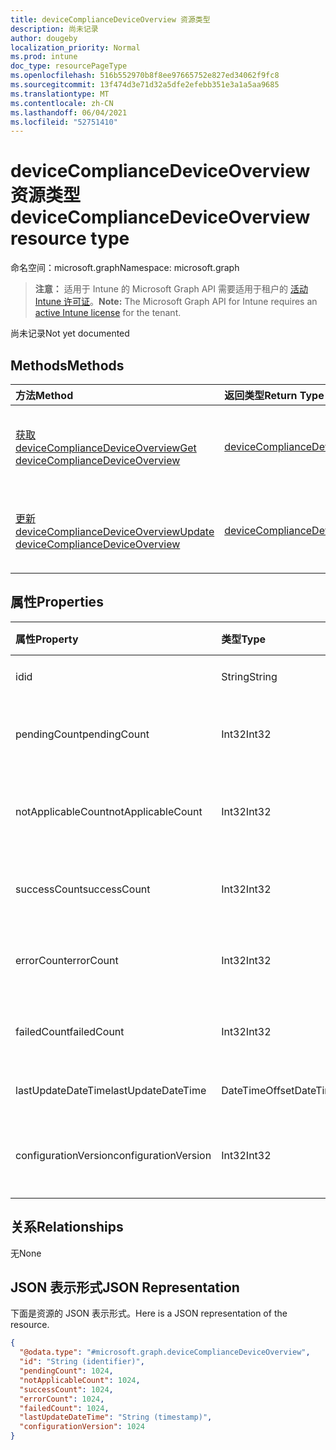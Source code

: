 ```yaml
---
title: deviceComplianceDeviceOverview 资源类型
description: 尚未记录
author: dougeby
localization_priority: Normal
ms.prod: intune
doc_type: resourcePageType
ms.openlocfilehash: 516b552970b8f8ee97665752e827ed34062f9fc8
ms.sourcegitcommit: 13f474d3e71d32a5dfe2efebb351e3a1a5aa9685
ms.translationtype: MT
ms.contentlocale: zh-CN
ms.lasthandoff: 06/04/2021
ms.locfileid: "52751410"
---
```

# <a name="devicecompliancedeviceoverview-resource-type"></a><span data-ttu-id="05f4a-103">deviceComplianceDeviceOverview 资源类型</span><span class="sxs-lookup"><span data-stu-id="05f4a-103">deviceComplianceDeviceOverview resource type</span></span>

<span data-ttu-id="05f4a-104">命名空间：microsoft.graph</span><span class="sxs-lookup"><span data-stu-id="05f4a-104">Namespace: microsoft.graph</span></span>

> <span data-ttu-id="05f4a-105">**注意：** 适用于 Intune 的 Microsoft Graph API 需要适用于租户的 [活动 Intune 许可证](https://go.microsoft.com/fwlink/?linkid=839381)。</span><span class="sxs-lookup"><span data-stu-id="05f4a-105">**Note:** The Microsoft Graph API for Intune requires an [active Intune license](https://go.microsoft.com/fwlink/?linkid=839381) for the tenant.</span></span>

<span data-ttu-id="05f4a-106">尚未记录</span><span class="sxs-lookup"><span data-stu-id="05f4a-106">Not yet documented</span></span>

## <a name="methods"></a><span data-ttu-id="05f4a-107">Methods</span><span class="sxs-lookup"><span data-stu-id="05f4a-107">Methods</span></span>
|<span data-ttu-id="05f4a-108">方法</span><span class="sxs-lookup"><span data-stu-id="05f4a-108">Method</span></span>|<span data-ttu-id="05f4a-109">返回类型</span><span class="sxs-lookup"><span data-stu-id="05f4a-109">Return Type</span></span>|<span data-ttu-id="05f4a-110">Description</span><span class="sxs-lookup"><span data-stu-id="05f4a-110">Description</span></span>|
|:---|:---|:---|
|[<span data-ttu-id="05f4a-111">获取 deviceComplianceDeviceOverview</span><span class="sxs-lookup"><span data-stu-id="05f4a-111">Get deviceComplianceDeviceOverview</span></span>](../api/intune-deviceconfig-devicecompliancedeviceoverview-get.md)|[<span data-ttu-id="05f4a-112">deviceComplianceDeviceOverview</span><span class="sxs-lookup"><span data-stu-id="05f4a-112">deviceComplianceDeviceOverview</span></span>](../resources/intune-deviceconfig-devicecompliancedeviceoverview.md)|<span data-ttu-id="05f4a-113">读取 [deviceComplianceDeviceOverview](../resources/intune-deviceconfig-devicecompliancedeviceoverview.md) 对象的属性和关系。</span><span class="sxs-lookup"><span data-stu-id="05f4a-113">Read properties and relationships of the [deviceComplianceDeviceOverview](../resources/intune-deviceconfig-devicecompliancedeviceoverview.md) object.</span></span>|
|[<span data-ttu-id="05f4a-114">更新 deviceComplianceDeviceOverview</span><span class="sxs-lookup"><span data-stu-id="05f4a-114">Update deviceComplianceDeviceOverview</span></span>](../api/intune-deviceconfig-devicecompliancedeviceoverview-update.md)|[<span data-ttu-id="05f4a-115">deviceComplianceDeviceOverview</span><span class="sxs-lookup"><span data-stu-id="05f4a-115">deviceComplianceDeviceOverview</span></span>](../resources/intune-deviceconfig-devicecompliancedeviceoverview.md)|<span data-ttu-id="05f4a-116">更新 [deviceComplianceDeviceOverview](../resources/intune-deviceconfig-devicecompliancedeviceoverview.md) 对象的属性。</span><span class="sxs-lookup"><span data-stu-id="05f4a-116">Update the properties of a [deviceComplianceDeviceOverview](../resources/intune-deviceconfig-devicecompliancedeviceoverview.md) object.</span></span>|

## <a name="properties"></a><span data-ttu-id="05f4a-117">属性</span><span class="sxs-lookup"><span data-stu-id="05f4a-117">Properties</span></span>
|<span data-ttu-id="05f4a-118">属性</span><span class="sxs-lookup"><span data-stu-id="05f4a-118">Property</span></span>|<span data-ttu-id="05f4a-119">类型</span><span class="sxs-lookup"><span data-stu-id="05f4a-119">Type</span></span>|<span data-ttu-id="05f4a-120">说明</span><span class="sxs-lookup"><span data-stu-id="05f4a-120">Description</span></span>|
|:---|:---|:---|
|<span data-ttu-id="05f4a-121">id</span><span class="sxs-lookup"><span data-stu-id="05f4a-121">id</span></span>|<span data-ttu-id="05f4a-122">String</span><span class="sxs-lookup"><span data-stu-id="05f4a-122">String</span></span>|<span data-ttu-id="05f4a-123">实体的键。</span><span class="sxs-lookup"><span data-stu-id="05f4a-123">Key of the entity.</span></span>|
|<span data-ttu-id="05f4a-124">pendingCount</span><span class="sxs-lookup"><span data-stu-id="05f4a-124">pendingCount</span></span>|<span data-ttu-id="05f4a-125">Int32</span><span class="sxs-lookup"><span data-stu-id="05f4a-125">Int32</span></span>|<span data-ttu-id="05f4a-126">挂起设备的数量</span><span class="sxs-lookup"><span data-stu-id="05f4a-126">Number of pending devices</span></span>|
|<span data-ttu-id="05f4a-127">notApplicableCount</span><span class="sxs-lookup"><span data-stu-id="05f4a-127">notApplicableCount</span></span>|<span data-ttu-id="05f4a-128">Int32</span><span class="sxs-lookup"><span data-stu-id="05f4a-128">Int32</span></span>|<span data-ttu-id="05f4a-129">不适用设备的数量</span><span class="sxs-lookup"><span data-stu-id="05f4a-129">Number of not applicable devices</span></span>|
|<span data-ttu-id="05f4a-130">successCount</span><span class="sxs-lookup"><span data-stu-id="05f4a-130">successCount</span></span>|<span data-ttu-id="05f4a-131">Int32</span><span class="sxs-lookup"><span data-stu-id="05f4a-131">Int32</span></span>|<span data-ttu-id="05f4a-132">成功设备的数量</span><span class="sxs-lookup"><span data-stu-id="05f4a-132">Number of succeeded devices</span></span>|
|<span data-ttu-id="05f4a-133">errorCount</span><span class="sxs-lookup"><span data-stu-id="05f4a-133">errorCount</span></span>|<span data-ttu-id="05f4a-134">Int32</span><span class="sxs-lookup"><span data-stu-id="05f4a-134">Int32</span></span>|<span data-ttu-id="05f4a-135">错误设备的数量</span><span class="sxs-lookup"><span data-stu-id="05f4a-135">Number of error devices</span></span>|
|<span data-ttu-id="05f4a-136">failedCount</span><span class="sxs-lookup"><span data-stu-id="05f4a-136">failedCount</span></span>|<span data-ttu-id="05f4a-137">Int32</span><span class="sxs-lookup"><span data-stu-id="05f4a-137">Int32</span></span>|<span data-ttu-id="05f4a-138">失败设备的数量</span><span class="sxs-lookup"><span data-stu-id="05f4a-138">Number of failed devices</span></span>|
|<span data-ttu-id="05f4a-139">lastUpdateDateTime</span><span class="sxs-lookup"><span data-stu-id="05f4a-139">lastUpdateDateTime</span></span>|<span data-ttu-id="05f4a-140">DateTimeOffset</span><span class="sxs-lookup"><span data-stu-id="05f4a-140">DateTimeOffset</span></span>|<span data-ttu-id="05f4a-141">上次更新时间</span><span class="sxs-lookup"><span data-stu-id="05f4a-141">Last update time</span></span>|
|<span data-ttu-id="05f4a-142">configurationVersion</span><span class="sxs-lookup"><span data-stu-id="05f4a-142">configurationVersion</span></span>|<span data-ttu-id="05f4a-143">Int32</span><span class="sxs-lookup"><span data-stu-id="05f4a-143">Int32</span></span>|<span data-ttu-id="05f4a-144">用于此概述的策略版本</span><span class="sxs-lookup"><span data-stu-id="05f4a-144">Version of the policy for that overview</span></span>|

## <a name="relationships"></a><span data-ttu-id="05f4a-145">关系</span><span class="sxs-lookup"><span data-stu-id="05f4a-145">Relationships</span></span>
<span data-ttu-id="05f4a-146">无</span><span class="sxs-lookup"><span data-stu-id="05f4a-146">None</span></span>

## <a name="json-representation"></a><span data-ttu-id="05f4a-147">JSON 表示形式</span><span class="sxs-lookup"><span data-stu-id="05f4a-147">JSON Representation</span></span>
<span data-ttu-id="05f4a-148">下面是资源的 JSON 表示形式。</span><span class="sxs-lookup"><span data-stu-id="05f4a-148">Here is a JSON representation of the resource.</span></span>
<!-- {
  "blockType": "resource",
  "keyProperty": "id",
  "@odata.type": "microsoft.graph.deviceComplianceDeviceOverview"
}
-->
``` json
{
  "@odata.type": "#microsoft.graph.deviceComplianceDeviceOverview",
  "id": "String (identifier)",
  "pendingCount": 1024,
  "notApplicableCount": 1024,
  "successCount": 1024,
  "errorCount": 1024,
  "failedCount": 1024,
  "lastUpdateDateTime": "String (timestamp)",
  "configurationVersion": 1024
}
```




